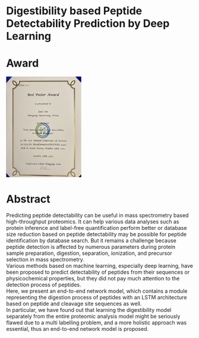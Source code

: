 # Digestibility based Peptide Detectability Prediction by Deep Learning

# Award
<img src="BestPoster.png" width="40%" height="40%" />


# Abstract
Predicting peptide detectability can be useful in mass spectrometry based high-throughput proteomics. It can help various data analyses such as protein inference and label-free quantification perform better or database size reduction based on peptide detectability may be possible for peptide identification by database search. But it remains a challenge because peptide detection is affected by numerous parameters during protein sample preparation, digestion, separation, ionization, and precursor selection in mass spectrometry.  
Various methods based on machine learning, especially deep learning, have been proposed to predict detectability of peptides from their sequences or physicochemical properties, but they did not pay much attention to the detection process of peptides.  
Here, we present an end-to-end network model, which contains a module representing the digestion process of peptides with an LSTM architecture based on peptide and cleavage site sequences as well.  
In particular, we have found out that learning the digestibility model separately from the entire proteomic analysis model might be seriously flawed due to a multi labelling problem, and a more holistic approach was essential, thus an end-to-end network model is proposed.  
